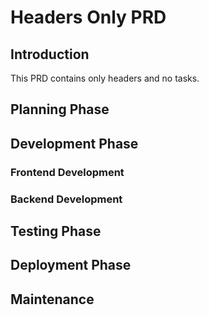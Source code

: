 # Headers Only PRD

## Introduction

This PRD contains only headers and no tasks.

## Planning Phase

## Development Phase

### Frontend Development

### Backend Development

## Testing Phase

## Deployment Phase

## Maintenance